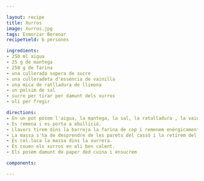 ```yaml
---

layout: recipe
title: Xurros
image: Xurros.jpg
tags: Esmorzar Berenar
recipeYield: 6 persones

ingredients:
- 250 ml aigua
- 25 g de mantega
- 250 g de farina
- una cullerada sopera de sucre
- una culleradeta d'essència de vainilla
- una mica de ratlladura de llimona
- un polsim de sal
- sucre per tirar per damunt dels xurros
- oli per fregir

directions:
- En un pot posem l'aigua, la mantega, la sal, la ratalladura , la vainilla i el sucre. 
- Es remena i es porta a ebullició.
- Llavors tirem dins la barreja la farina de cop i remenem enèrgicament.
- La massa s'ha de desprendre de les parets del cassó i la retirem del foc.
- Es col.loca la massa dins la xurrera.
- Es couen els xurros en oli ben calent.
- Els posem damunt de paper ded cuina i ensucrem

components:

---
```

